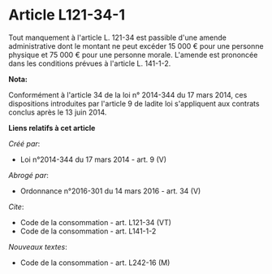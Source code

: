 # Article L121-34-1

Tout manquement à l'article L. 121-34 est passible d'une amende administrative dont le montant ne peut excéder 15 000 € pour
une personne physique et 75 000 € pour une personne morale. L'amende est prononcée dans les conditions prévues à l'article L.
141-1-2.

**Nota:**

Conformément à l'article 34 de la loi n° 2014-344 du 17 mars 2014, ces dispositions introduites par l'article 9 de ladite loi
s'appliquent aux contrats conclus après le 13 juin 2014.

**Liens relatifs à cet article**

_Créé par_:

  - Loi n°2014-344 du 17 mars 2014 - art. 9 (V)

_Abrogé par_:

  - Ordonnance n°2016-301 du 14 mars 2016 - art. 34 (V)

_Cite_:

  - Code de la consommation - art. L121-34 (VT)
  - Code de la consommation - art. L141-1-2

_Nouveaux textes_:

  - Code de la consommation - art. L242-16 (M)

